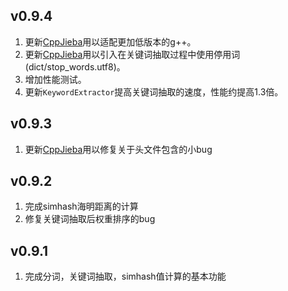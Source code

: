 ## v0.9.4

1. 更新[CppJieba]用以适配更加低版本的g++。
2. 更新[CppJieba]用以引入在关键词抽取过程中使用停用词(dict/stop_words.utf8)。
3. 增加性能测试。
4. 更新`KeywordExtractor`提高关键词抽取的速度，性能约提高1.3倍。


## v0.9.3

1. 更新[CppJieba]用以修复关于头文件包含的小bug

## v0.9.2

1. 完成simhash海明距离的计算
2. 修复关键词抽取后权重排序的bug

## v0.9.1

1. 完成分词，关键词抽取，simhash值计算的基本功能

[CppJieba]:https://github.com/aszxqw/cppjieba.git
